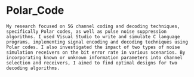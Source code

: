 # Polar_Code
    My research focused on 5G channel coding and decoding techniques, specifically Polar codes, as well as pulse noise suppression algorithms. I used Visual Studio to write and simulate C language programs, implementing signal encoding and decoding techniques using Polar codes. I also investigated the impact of two types of noise simulation receivers on the bit error rate in various scenarios. By incorporating known or unknown information parameters into channel selection and receivers, I aimed to find optimal designs for two decoding algorithms.
